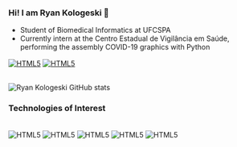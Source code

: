 ### Hi! I am Ryan Kologeski 👋

- Student of Biomedical Informatics at UFCSPA
- Currently intern at the Centro Estadual de Vigilância em Saúde, performing the assembly COVID-19 graphics with Python

<div style="display: inline_block">
    <a href="https://www.linkedin.com/in/ryankologeski/" target="_blank"><img align="center" alt="HTML5" src="https://img.shields.io/badge/LinkedIn-0077B5?style=for-the-badge&logo=linkedin&logoColor=white"></a>
    <a href="mailto:kologeski.ap@gmail.com"><img align="center" alt="HTML5" src="https://img.shields.io/badge/Gmail-D14836?style=for-the-badge&logo=gmail&logoColor=white"></a>
</div><br/>

![Ryan Kologeski GitHub stats](https://github-readme-stats.vercel.app/api?username=RyanKologeski&theme=midnight-purple&show_icons=true)

### Technologies of Interest

<div style="display: inline_block"><br/>
    <img align="center" alt="HTML5" src="https://img.shields.io/badge/HTML5-E34F26?style=for-the-badge&logo=html5&logoColor=white">
    <img align="center" alt="HTML5" src="https://img.shields.io/badge/CSS3-1572B6?style=for-the-badge&logo=css3&logoColor=white">
    <img align="center" alt="HTML5" src="https://img.shields.io/badge/Python-3776AB?style=for-the-badge&logo=python&logoColor=white">
    <img align="center" alt="HTML5" src="https://img.shields.io/badge/React-20232A?style=for-the-badge&logo=react&logoColor=61DAFB">
    <img align="center" alt="HTML5" src="https://img.shields.io/badge/MySQL-00000F?style=for-the-badge&logo=mysql&logoColor=white">
</div>
